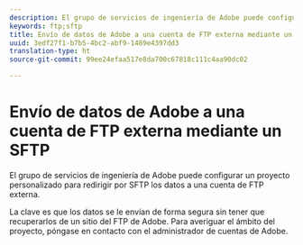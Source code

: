 ```yaml
---
description: El grupo de servicios de ingeniería de Adobe puede configurar un proyecto personalizado para redirigir por SFTP los datos a una cuenta de FTP externa.
keywords: ftp;sftp
title: Envío de datos de Adobe a una cuenta de FTP externa mediante un SFTP
uuid: 3edf27f1-b7b5-4bc2-abf9-1489e4397dd3
translation-type: ht
source-git-commit: 99ee24efaa517e8da700c67818c111c4aa90dc02

---
```



# Envío de datos de Adobe a una cuenta de FTP externa mediante un SFTP

El grupo de servicios de ingeniería de Adobe puede configurar un proyecto personalizado para redirigir por SFTP los datos a una cuenta de FTP externa.

La clave es que los datos se le envían de forma segura sin tener que recuperarlos de un sitio del FTP de Adobe. Para averiguar el ámbito del proyecto, póngase en contacto con el administrador de cuentas de Adobe.
